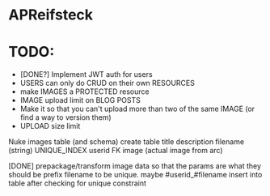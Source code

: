 # APReifsteck

# TODO:
- [DONE?] Implement JWT auth for users
- USERS can only do CRUD on their own RESOURCES
- make IMAGES a PROTECTED resource
- IMAGE upload limit on BLOG POSTS
- Make it so that you can't upload more than two of the same IMAGE (or find a way to version them)
- UPLOAD size limit

Nuke images table (and schema)
create table 
    title
    description
    filename (string) UNIQUE_INDEX
    userid FK
    image (actual image from arc)

[DONE] prepackage/transform image data so that the params are what they should be
prefix filename to be unique. maybe #userid_#filename
insert into table after checking for unique constraint